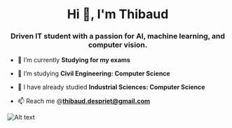 <h1 align="center">Hi 👋, I'm Thibaud</h1>
<h3 align="center">Driven IT student with a passion for AI, machine learning, and computer vision.</h3>

- 🔭 I’m currently **Studying for my exams**

- 🌱 I’m studying **Civil Engineering: Computer Science**

- 📄 I have already studied **Industrial Sciences: Computer Science**

- 📫 Reach me @**thibaud.despriet@gmail.com**

![Alt text](https://spotify-recently-played-readme.vercel.app/api?user=ps4squadsongs)
